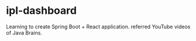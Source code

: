 # ipl-dashboard

Learning to create Spring Boot + React application. 
referred YouTube videos of Java Brains.
